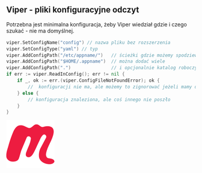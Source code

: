 ## Viper - pliki konfiguracyjne odczyt

Potrzebna jest minimalna konfiguracja, żeby Viper wiedział gdzie i czego szukać - nie ma domyślnej.
```go
viper.SetConfigName("config") // nazwa pliku bez rozszerzenia
viper.SetConfigType("yaml") // typ 
viper.AddConfigPath("/etc/appname/")   // ścieżki gdzie możemy spodziewać się konfiguracji
viper.AddConfigPath("$HOME/.appname")  // można dodać wiele
viper.AddConfigPath(".")               // i opcjonalnie katalog roboczy też, kolejność ma znaczenie
if err := viper.ReadInConfig(); err != nil {
	if _, ok := err.(viper.ConfigFileNotFoundError); ok {
		//  konfiguracji nie ma, ale możemy to zignorować jeżeli mamy dobre domyślne wartości
	} else {
		// konfiguracja znaleziona, ale coś innego nie poszło
	}
}
```

<!-- Copy this block for every slide -->
<BarBottom  title="Goat - Poznań Go Devs #7">
  <Item text="Meetup">
    <a href="https://www.meetup.com/pl-PL/goat-poznan-go-devs/"><img src="/images/meetup-icon.svg" class="w-5"/></a>
  </Item>
</BarBottom>